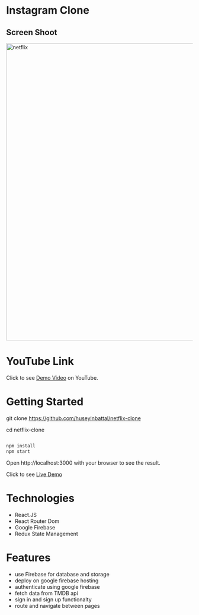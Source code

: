 # Instagram Clone

## Screen Shoot

<img width="800" alt="netflix" src="https://user-images.githubusercontent.com/95706081/219978922-3b4dc913-97e4-48a3-9c9a-327d7c64652b.png">

# YouTube Link

Click to see [Demo Video](https://www.youtube.com/watch?v=j2bpgS4A6ME) on YouTube.

# Getting Started

git clone https://github.com/huseyinbattal/netflix-clone

cd netflix-clone

```bash

npm install
npm start
```

Open http://localhost:3000 with your browser to see the result.


Click to see [Live Demo](https://netflix.huseyinbattal.com/)



# Technologies
- React.JS
- React Router Dom
- Google Firebase
- Redux State Management


# Features
- use Firebase for database and storage
- deploy on google firebase hosting
- authenticate using google firebase
- fetch data from TMDB api
- sign in and sign up functionalty
- route and navigate between pages
